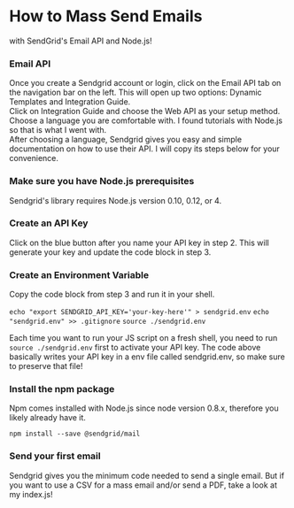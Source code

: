 # How to Mass Send Emails
with SendGrid's Email API and Node.js!

### Email API
Once you create a Sendgrid account or login, click on the Email API tab on the navigation bar on the left. This will open up two options: Dynamic Templates and Integration Guide. 
<br>
Click on Integration Guide and choose the Web API as your setup method.
Choose a language you are comfortable with. I found tutorials with Node.js so that is what I went with.
<br>
After choosing a language, Sendgrid gives you easy and simple documentation on how to use their API. I will copy its steps below for your convenience.

### Make sure you have Node.js prerequisites
Sendgrid's library requires Node.js version 0.10, 0.12, or 4.

### Create an API Key
Click on the blue button after you name your API key in step 2. This will generate your key and update the code block in step 3.

### Create an Environment Variable
Copy the code block from step 3 and run it in your shell. 

`echo "export SENDGRID_API_KEY='your-key-here'" > sendgrid.env`
`echo "sendgrid.env" >> .gitignore`
`source ./sendgrid.env`

Each time you want to run your JS script on a fresh shell, you need to run `source ./sendgrid.env` first to activate your API key. The code above basically writes your API key in a env file called sendgrid.env, so make sure to preserve that file! 

### Install the npm package
Npm comes installed with Node.js since node version 0.8.x, therefore you likely already have it.

`npm install --save @sendgrid/mail`

### Send your first email
Sendgrid gives you the minimum code needed to send a single email. But if you want to use a CSV for a mass email and/or send a PDF, take a look at my index.js! 

